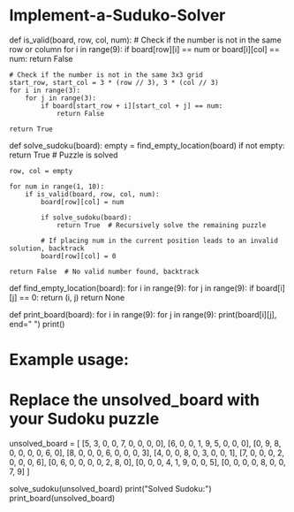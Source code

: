 # Implement-a-Suduko-Solver
def is_valid(board, row, col, num):
    # Check if the number is not in the same row or column
    for i in range(9):
        if board[row][i] == num or board[i][col] == num:
            return False
    
    # Check if the number is not in the same 3x3 grid
    start_row, start_col = 3 * (row // 3), 3 * (col // 3)
    for i in range(3):
        for j in range(3):
            if board[start_row + i][start_col + j] == num:
                return False
    
    return True

def solve_sudoku(board):
    empty = find_empty_location(board)
    if not empty:
        return True  # Puzzle is solved
    
    row, col = empty

    for num in range(1, 10):
        if is_valid(board, row, col, num):
            board[row][col] = num

            if solve_sudoku(board):
                return True  # Recursively solve the remaining puzzle
            
            # If placing num in the current position leads to an invalid solution, backtrack
            board[row][col] = 0

    return False  # No valid number found, backtrack

def find_empty_location(board):
    for i in range(9):
        for j in range(9):
            if board[i][j] == 0:
                return (i, j)
    return None

def print_board(board):
    for i in range(9):
        for j in range(9):
            print(board[i][j], end=" ")
        print()

# Example usage:
# Replace the unsolved_board with your Sudoku puzzle
unsolved_board = [
    [5, 3, 0, 0, 7, 0, 0, 0, 0],
    [6, 0, 0, 1, 9, 5, 0, 0, 0],
    [0, 9, 8, 0, 0, 0, 0, 6, 0],
    [8, 0, 0, 0, 6, 0, 0, 0, 3],
    [4, 0, 0, 8, 0, 3, 0, 0, 1],
    [7, 0, 0, 0, 2, 0, 0, 0, 6],
    [0, 6, 0, 0, 0, 0, 2, 8, 0],
    [0, 0, 0, 4, 1, 9, 0, 0, 5],
    [0, 0, 0, 0, 8, 0, 0, 7, 9]
]

solve_sudoku(unsolved_board)
print("Solved Sudoku:")
print_board(unsolved_board)
